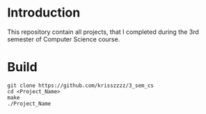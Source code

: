 # Introduction

This repository contain all projects, that I completed during the 3rd semester of Computer Science course.


# Build
~~~shell
git clone https://github.com/krisszzzz/3_sem_cs
cd <Project_Name>
make
./Project_Name
~~~


